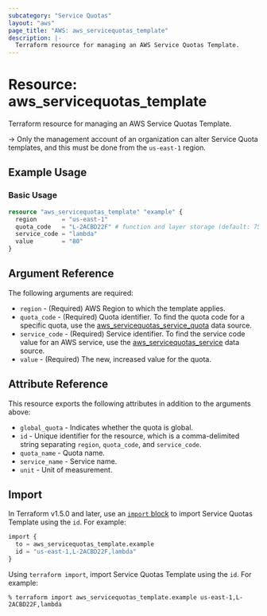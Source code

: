 ```yaml
---
subcategory: "Service Quotas"
layout: "aws"
page_title: "AWS: aws_servicequotas_template"
description: |-
  Terraform resource for managing an AWS Service Quotas Template.
---
```

# Resource: aws_servicequotas_template

Terraform resource for managing an AWS Service Quotas Template.

-> Only the management account of an organization can alter Service Quota templates, and this must be done from the `us-east-1` region.

## Example Usage

### Basic Usage

```terraform
resource "aws_servicequotas_template" "example" {
  region       = "us-east-1"
  quota_code   = "L-2ACBD22F" # function and layer storage (default: 75 GB)
  service_code = "lambda"
  value        = "80"
}
```

## Argument Reference

The following arguments are required:

* `region` - (Required) AWS Region to which the template applies.
* `quota_code` - (Required) Quota identifier. To find the quota code for a specific quota, use the [aws_servicequotas_service_quota](../d/servicequotas_service_quota.html.markdown) data source.
* `service_code` - (Required) Service identifier. To find the service code value for an AWS service, use the [aws_servicequotas_service](../d/servicequotas_service.html.markdown) data source.
* `value` - (Required) The new, increased value for the quota.

## Attribute Reference

This resource exports the following attributes in addition to the arguments above:

* `global_quota` - Indicates whether the quota is global.
* `id` - Unique identifier for the resource, which is a comma-delimited string separating `region`, `quota_code`, and `service_code`.
* `quota_name` - Quota name.
* `service_name` - Service name.
* `unit` - Unit of measurement.

## Import

In Terraform v1.5.0 and later, use an [`import` block](https://developer.hashicorp.com/terraform/language/import) to import Service Quotas Template using the `id`. For example:

```terraform
import {
  to = aws_servicequotas_template.example
  id = "us-east-1,L-2ACBD22F,lambda"
}
```

Using `terraform import`, import Service Quotas Template using the `id`. For example:

```console
% terraform import aws_servicequotas_template.example us-east-1,L-2ACBD22F,lambda
```
